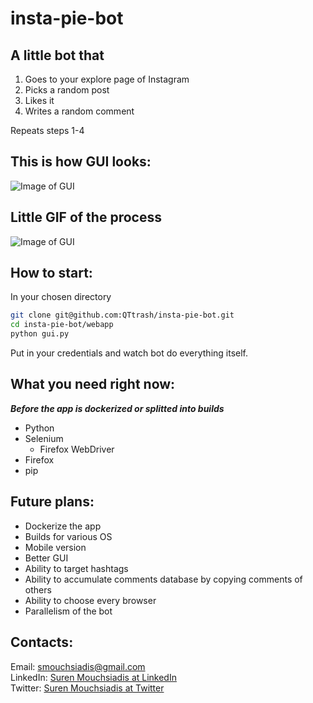# insta-pie-bot

## A little bot that 

1. Goes to your explore page of Instagram 
2. Picks a random post
3. Likes it 
4. Writes a random comment 

Repeats steps 1-4 
## This is how GUI looks: 

![Image of GUI](https://i.imgur.com/c856AaB.png) 

## Little GIF of the process 

![Image of GUI](https://i.imgur.com/OSNrKwb.gif) 
## How to start: 

In your chosen directory
```bash
git clone git@github.com:QTtrash/insta-pie-bot.git
cd insta-pie-bot/webapp
python gui.py
```
Put in your credentials and watch bot do everything itself. 

## What you need right now:
__*Before the app is dockerized or splitted into builds*__

* Python
* Selenium
    * Firefox WebDriver 
* Firefox
* pip

## Future plans: 

* Dockerize the app
* Builds for various OS 
* Mobile version
* Better GUI
* Ability to target hashtags
* Ability to accumulate comments database by copying comments of others
* Ability to choose every browser
* Parallelism of the bot 

## Contacts: 

Email: smouchsiadis@gmail.com <br>
LinkedIn: [Suren Mouchsiadis at LinkedIn](https://www.linkedin.com/in/surenmouchsiadis/) <br>
Twitter: [Suren Mouchsiadis at Twitter](https://twitter.com/QTTrash_) <br>